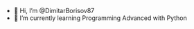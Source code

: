 - 👋 Hi, I’m @DimitarBorisov87
- 🌱 I’m currently learning Programming Advanced with Python

<!---
DimitarBorisov87/DimitarBorisov87 is a ✨ special ✨ repository because its `README.md` (this file) appears on your GitHub profile.
You can click the Preview link to take a look at your changes.
--->
